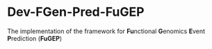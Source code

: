 # Dev-FGen-Pred-FuGEP
The implementation of the framework for **Fu**nctional **G**enomics **E**vent **P**rediction (**FuGEP**)

